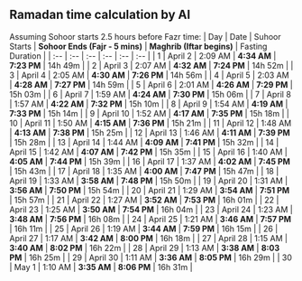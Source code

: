 ## Ramadan time calculation by AI
Assuming Sohoor starts 2.5 hours before Fazr time:
| Day | Date | Suhoor Starts | **Sohoor Ends (Fajr - 5 mins)** | **Maghrib (Iftar begins)** | Fasting Duration |
| :-- | :-- | :-- | :-- | :-- | :-- |
| 1 | April 2 | 2:09 AM | **4:34 AM** | **7:23 PM** | 14h 49m |
| 2 | April 3 | 2:07 AM | **4:32 AM** | **7:24 PM** | 14h 52m |
| 3 | April 4 | 2:05 AM | **4:30 AM** | **7:26 PM** | 14h 56m |
| 4 | April 5 | 2:03 AM | **4:28 AM** | **7:27 PM** | 14h 59m |
| 5 | April 6 | 2:01 AM | **4:26 AM** | **7:29 PM** | 15h 03m |
| 6 | April 7 | 1:59 AM | **4:24 AM** | **7:30 PM** | 15h 06m |
| 7 | April 8 | 1:57 AM | **4:22 AM** | **7:32 PM** | 15h 10m |
| 8 | April 9 | 1:54 AM | **4:19 AM** | **7:33 PM** | 15h 14m |
| 9 | April 10 | 1:52 AM | **4:17 AM** | **7:35 PM** | 15h 18m |
| 10 | April 11 | 1:50 AM | **4:15 AM** | **7:36 PM** | 15h 21m |
| 11 | April 12 | 1:48 AM | **4:13 AM** | **7:38 PM** | 15h 25m |
| 12 | April 13 | 1:46 AM | **4:11 AM** | **7:39 PM** | 15h 28m |
| 13 | April 14 | 1:44 AM | **4:09 AM** | **7:41 PM** | 15h 32m |
| 14 | April 15 | 1:42 AM | **4:07 AM** | **7:42 PM** | 15h 35m |
| 15 | April 16 | 1:40 AM | **4:05 AM** | **7:44 PM** | 15h 39m |
| 16 | April 17 | 1:37 AM | **4:02 AM** | **7:45 PM** | 15h 43m |
| 17 | April 18 | 1:35 AM | **4:00 AM** | **7:47 PM** | 15h 47m |
| 18 | April 19 | 1:33 AM | **3:58 AM** | **7:48 PM** | 15h 50m |
| 19 | April 20 | 1:31 AM | **3:56 AM** | **7:50 PM** | 15h 54m |
| 20 | April 21 | 1:29 AM | **3:54 AM** | **7:51 PM** | 15h 57m |
| 21 | April 22 | 1:27 AM | **3:52 AM** | **7:53 PM** | 16h 01m |
| 22 | April 23 | 1:25 AM | **3:50 AM** | **7:54 PM** | 16h 04m |
| 23 | April 24 | 1:23 AM | **3:48 AM** | **7:56 PM** | 16h 08m |
| 24 | April 25 | 1:21 AM | **3:46 AM** | **7:57 PM** | 16h 11m |
| 25 | April 26 | 1:19 AM | **3:44 AM** | **7:59 PM** | 16h 15m |
| 26 | April 27 | 1:17 AM | **3:42 AM** | **8:00 PM** | 16h 18m |
| 27 | April 28 | 1:15 AM | **3:40 AM** | **8:02 PM** | 16h 22m |
| 28 | April 29 | 1:13 AM | **3:38 AM** | **8:03 PM** | 16h 25m |
| 29 | April 30 | 1:11 AM | **3:36 AM** | **8:05 PM** | 16h 29m |
| 30 | May 1 | 1:10 AM | **3:35 AM** | **8:06 PM** | 16h 31m |
